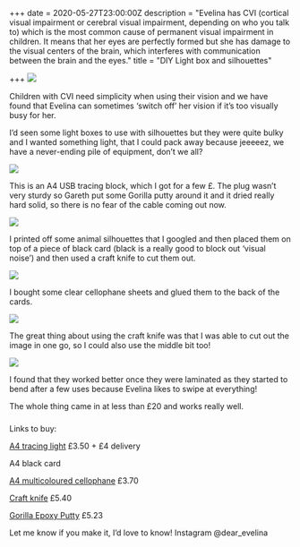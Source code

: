 +++
date = 2020-05-27T23:00:00Z
description = "Evelina has CVI (cortical visual impairment or cerebral visual impairment, depending on who you talk to) which is the most common cause of permanent visual impairment in children. It means that her eyes are perfectly formed but she has damage to the visual centers of the brain, which interferes with communication between the brain and the eyes."
title = "DIY Light box and silhouettes"

+++
![](/img/b7eb8636-14ff-47b2-a05a-4d1ac40ef17b-2.JPG)

Children with CVI need simplicity when using their vision and we have found that Evelina can sometimes ‘switch off’ her vision if it’s too visually busy for her.

I’d seen some light boxes to use with silhouettes but they were quite bulky and I wanted something light, that I could pack away because jeeeeez, we have a never-ending pile of equipment, don’t we all?

![](/img/img_4580-2.JPG)

This is an A4 USB tracing block, which I got for a few £. The plug wasn’t very sturdy so Gareth put some Gorilla putty around it and it dried really hard solid, so there is no fear of the cable coming out now.

![](/img/img_4007.PNG)

I printed off some animal silhouettes that I googled and then placed them on top of a piece of black card (black is a really good to block out ‘visual noise’) and then used a craft knife to cut them out.

![](/img/img_4005.PNG)

I bought some clear cellophane sheets and glued them to the back of the cards.

![](/img/img_4006.PNG)

The great thing about using the craft knife was that I was able to cut out the image in one go, so I could also use the middle bit too!

![](/img/ebb6390d-d3f2-4ce9-ba16-faf22e22dff5.JPG)

I found that they worked better once they were laminated as they started to bend after a few uses because Evelina likes to swipe at everything!

The whole thing came in at less than £20 and works really well.

### 

Links to buy:

[A4 tracing light](https://www.ebay.co.uk/itm/A4-LED-Light-Box-Copy-Board-Drawing-Sketch-Artist-Student-Art-Doodle/173912563016?ssPageName=STRK%3AMEBIDX%3AIT&_trksid=p2060353.m2749.l2649) £3.50 + £4 delivery

A4 black card

[A4 multicoloured cellophane](https://www.amazon.co.uk/gp/product/B01A71Z2QS/ref=ppx_yo_dt_b_asin_title_o01_s01?ie=UTF8&psc=1) £3.70

[Craft knife](https://www.amazon.co.uk/dp/B002HMRUWA/ref=dp_cerb_3) £5.40

[Gorilla Epoxy Putty](https://www.amazon.co.uk/Gorilla-Glue-25ml-Epoxy/dp/B009NQQJFC/ref=sr_1_2?crid=ZFI5UJFNYMOO&dchild=1&keywords=gorilla+putty&qid=1595091600&sprefix=gorilla+putt%2Caps%2C159&sr=8-2) £5.23

Let me know if you make it, I’d love to know! Instagram @dear_evelina